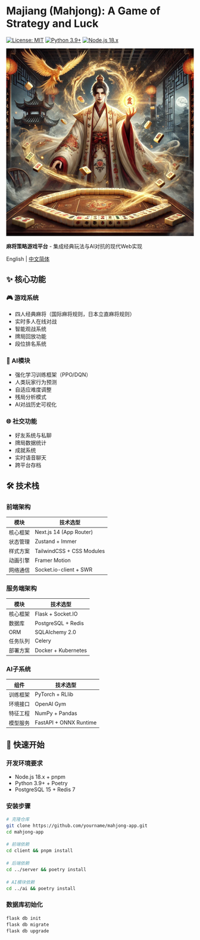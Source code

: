 # Majiang (Mahjong): A Game of Strategy and Luck

[![License: MIT](https://img.shields.io/badge/License-MIT-yellow.svg)](https://opensource.org/licenses/MIT)
[![Python 3.9+](https://img.shields.io/badge/Python-3.9+-blue.svg)](https://www.python.org/)
[![Node.js 18.x](https://img.shields.io/badge/Node.js-18.x-green.svg)](https://nodejs.org/)

![Mahjong Game Screenshot](./docs/screenshot.png)

**麻将策略游戏平台** - 集成经典玩法与AI对抗的现代Web实现

English | [中文简体](./README.zh-CN.md)

## ✨ 核心功能

### 🎮 游戏系统
- 四人经典麻将（国际麻将规则，日本立直麻将规则）
- 实时多人在线对战
- 智能观战系统
- 牌局回放功能
- 段位排名系统

### 🧠 AI模块
- 强化学习训练框架（PPO/DQN）
- 人类玩家行为预测
- 自适应难度调整
- 残局分析模式
- AI对战历史可视化

### 🌐 社交功能
- 好友系统与私聊
- 牌局数据统计
- 成就系统
- 实时语音聊天
- 跨平台存档

## 🛠️ 技术栈

### 前端架构
| 模块          | 技术选型                     |
|---------------|-----------------------------|
| 核心框架      | Next.js 14 (App Router)     |
| 状态管理      | Zustand + Immer             |
| 样式方案      | TailwindCSS + CSS Modules   |
| 动画引擎      | Framer Motion               |
| 网络通信      | Socket.io-client + SWR      |

### 服务端架构
| 模块          | 技术选型                     |
|---------------|-----------------------------|
| 核心框架      | Flask + Socket.IO           |
| 数据库        | PostgreSQL + Redis          |
| ORM           | SQLAlchemy 2.0              |
| 任务队列      | Celery                      |
| 部署方案      | Docker + Kubernetes         |

### AI子系统
| 组件          | 技术选型                     |
|---------------|-----------------------------|
| 训练框架      | PyTorch + RLlib             |
| 环境接口      | OpenAI Gym                  |
| 特征工程      | NumPy + Pandas              |
| 模型服务      | FastAPI + ONNX Runtime      |

## 🚀 快速开始

### 开发环境要求
- Node.js 18.x + pnpm
- Python 3.9+ + Poetry
- PostgreSQL 15 + Redis 7

### 安装步骤

```bash
# 克隆仓库
git clone https://github.com/yourname/mahjong-app.git
cd mahjong-app

# 前端依赖
cd client && pnpm install

# 后端依赖
cd ../server && poetry install

# AI模块依赖
cd ../ai && poetry install
```

### 数据库初始化

```bash
flask db init
flask db migrate
flask db upgrade
```